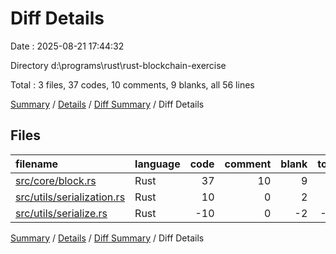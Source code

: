 # Diff Details

Date : 2025-08-21 17:44:32

Directory d:\\programs\\rust\\rust-blockchain-exercise

Total : 3 files,  37 codes, 10 comments, 9 blanks, all 56 lines

[Summary](results.md) / [Details](details.md) / [Diff Summary](diff.md) / Diff Details

## Files
| filename | language | code | comment | blank | total |
| :--- | :--- | ---: | ---: | ---: | ---: |
| [src/core/block.rs](/src/core/block.rs) | Rust | 37 | 10 | 9 | 56 |
| [src/utils/serialization.rs](/src/utils/serialization.rs) | Rust | 10 | 0 | 2 | 12 |
| [src/utils/serialize.rs](/src/utils/serialize.rs) | Rust | -10 | 0 | -2 | -12 |

[Summary](results.md) / [Details](details.md) / [Diff Summary](diff.md) / Diff Details